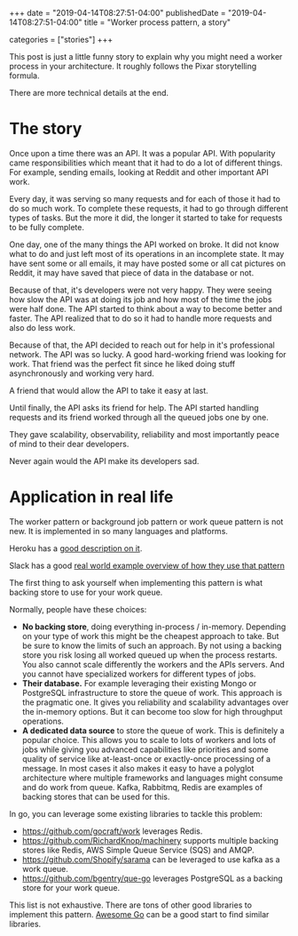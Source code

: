 +++
date = "2019-04-14T08:27:51-04:00"
publishedDate = "2019-04-14T08:27:51-04:00"
title = "Worker process pattern, a story" 

categories = ["stories"]
+++

This post is just a little funny story to explain why you might need a worker process in your architecture. It roughly follows the Pixar storytelling formula.

There are more technical details at the end.

<!--more-->

# The story

Once upon a time there was an API. It was a popular API. With popularity came responsibilities which meant that it had to do a lot of different things. For example, sending emails, looking at Reddit and other important API work.

Every day, it was serving so many requests and for each of those it had to do so much work. To complete these requests, it had to go through different types of tasks. But the more it did, the longer it started to take for requests to be fully complete.

One day, one of the many things the API worked on broke. It did not know what to do and just left most of its operations in an incomplete state. It may have sent some or all emails, it may have posted some or all cat pictures on Reddit, it may have saved that piece of data in the database or not.

Because of that, it's developers were not very happy. They were seeing how slow the API was at doing its job and how most of the time the jobs were half done. The API started to think about a way to become better and faster. The API realized that to do so it had to handle more requests and also do less work.

Because of that, the API decided to reach out for help in it's professional network. The API was so lucky. A good hard-working friend was looking for work. That friend was the perfect fit since he liked doing stuff asynchronously and working very hard.

A friend that would allow the API to take it easy at last.

Until finally, the API asks its friend for help. The API started handling requests and its friend worked through all the queued jobs one by one.

They gave scalability, observability, reliability and most importantly peace of mind to their dear developers.

Never again would the API make its developers sad.

# Application in real life

The worker pattern or background job pattern or work queue pattern is not new. It is implemented in so many languages and platforms.

Heroku has a [good description on it](https://devcenter.heroku.com/articles/background-jobs-queueing).

Slack has a good [real world example overview of how they use that pattern](https://slack.engineering/scaling-slacks-job-queue-687222e9d100)

The first thing to ask yourself when implementing this pattern is what backing store to use for your work queue.

Normally, people have these choices:

* **No backing store**, doing everything in-process / in-memory. Depending on your type of work this might be the cheapest approach to take. But be sure to know the limits of such an approach. By not using a backing store you risk losing all worked queued up when the process restarts. You also cannot scale differently the workers and the APIs servers. And you cannot have specialized workers for different types of jobs.
* **Their database.** For example leveraging their existing Mongo or PostgreSQL infrastructure to store the queue of work. This approach is the pragmatic one. It gives you reliability and scalability advantages over the in-memory options. But it can become too slow for high throughput operations.
* **A dedicated data source** to store the queue of work. This is definitely a popular choice. This allows you to scale to lots of workers and lots of jobs while giving you advanced capabilities like priorities and some quality of service like at-least-once or exactly-once processing of a message. In most cases it also makes it easy to have a polyglot architecture where multiple frameworks and languages might consume and do work from queue. Kafka, Rabbitmq, Redis are examples of backing stores that can be used for this.

In go, you can leverage some existing libraries to tackle this problem:

* https://github.com/gocraft/work leverages Redis.
* https://github.com/RichardKnop/machinery supports multiple backing stores like Redis, AWS Simple Queue Service (SQS) and AMQP.
* https://github.com/Shopify/sarama can be leveraged to use kafka as a work queue.
* https://github.com/bgentry/que-go leverages PostgreSQL as a backing store for your work queue.

This list is not exhaustive.  There are tons of other good libraries to implement this pattern.  [Awesome Go](https://github.com/avelino/awesome-go) can be a good start to find similar libraries.



